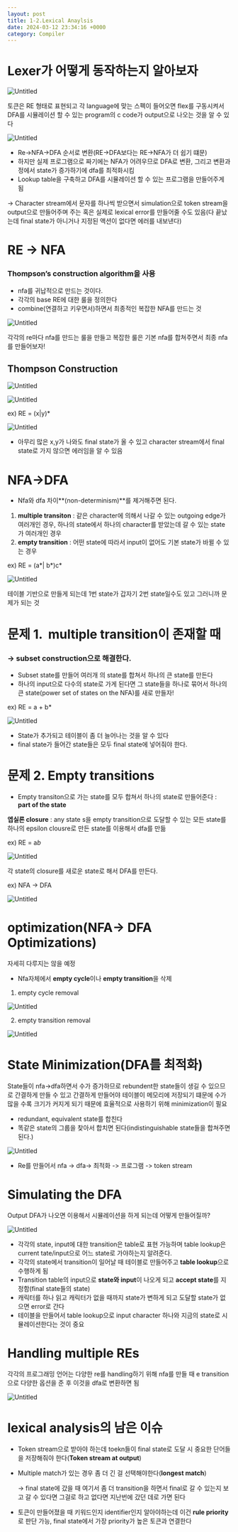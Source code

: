 ```yaml
---
layout: post
title: 1-2.Lexical Anaylsis
date: 2024-03-12 23:34:16 +0000
category: Compiler
---
```


# Lexer가 어떻게 동작하는지 알아보자

![Untitled](/assets/2024-03-12-1-2-Lexical-Anaylsis/Untitled.png)

 토큰은 RE 형태로 표현되고 각 language에 맞는 스펙이 들어오면 flex를 구동시켜서 DFA를 시뮬레이션 할 수 있는 program의 c code가 output으로 나오는 것을 알 수 있다

![Untitled](/assets/2024-03-12-1-2-Lexical-Anaylsis/Untitled%201.png)

- Re->NFA->DFA 순서로 변환(RE->DFA보다는 RE->NFA가 더 쉽기 떄문)
- 하지만 실제 프로그램으로 짜기에는 NFA가 어려우므로 DFA로 변환, 그리고 변환과정에서 state가 증가하기에 dfa를 최적화시킴
- Lookup table을 구축하고 DFA를 시뮬레이션 할 수 있는 프로그램을 만들어주게 됨

→ Character stream에서 문자를 하나씩 받으면서 simulation으로 token stream을 output으로 만들어주며 주는 혹은 실제로 lexical error를 만들어줄 수도 있음(다 끝났는데 final state가 아니거나 지정된 액션이 없다면 에러를 내보낸다)

# RE -> NFA

### **Thompson’s construction algorithm**을 사용

- nfa를 귀납적으로 만드는 것이다.
- 각각의 base RE에 대한 룰을 정의한다
- combine(연결하고 키우면서)하면서 최종적인 복잡한 NFA를 만드는 것

![Untitled](/assets/2024-03-12-1-2-Lexical-Anaylsis/Untitled%202.png)

각각의 re마다 nfa를 만드는 룰을 만들고 복잡한 룰은 기본 nfa를 합쳐주면서 최종 nfa를 만들어보자!

## Thompson Construction

![Untitled](/assets/2024-03-12-1-2-Lexical-Anaylsis/Untitled%203.png)

![Untitled](/assets/2024-03-12-1-2-Lexical-Anaylsis/Untitled%204.png)

ex) RE = (x|y)*

![Untitled](/assets/2024-03-12-1-2-Lexical-Anaylsis/Untitled%205.png)

- 아무리 많은 x,y가 나와도 final state가 올 수 있고 character stream에서 final state로 가지 않으면 에러임을 알 수 있음

# NFA->DFA

- Nfa와 dfa 차이**(non-determinism)**를 제거해주면 된다.
1.  **multiple transiton** : 같은 character에 의해서 나갈 수 있는 outgoing edge가 여러개인 경우, 하나의 state에서 하나의 character를 받았는데 갈 수 있는 state가 여러개인 경우
2. **empty transition** : 어떤 state에 따라서 input이 없어도 기본 state가 바뀔 수 있는 경우

ex) RE = (a*| b*)c*

![Untitled](/assets/2024-03-12-1-2-Lexical-Anaylsis/Untitled%206.png)

테이블 기반으로 만들게 되는데 1번 state가 갑자기 2번 state일수도 있고 그러니까 문제가 되는 것

# 문제 1.  multiple transition이 존재할 때

### → subset construction으로 해결한다.

- Subset state를 만들어 여러개 의 state를 합쳐서 하나의 큰 state를 만든다
- 하나의 input으로 다수의 state로 가게 된다면 그 state들을 하나로 묶어서 하나의 큰 state(power set of states on the NFA)를 새로 만들자!

ex) RE = a + b*

![Untitled](/assets/2024-03-12-1-2-Lexical-Anaylsis/Untitled%207.png)

- State가 추가되고 테이블이 좀 더 늘어나는 것을 알 수 있다
- final state가 들어간 state들은 모두 final state에 넣어줘야 한다.

# 문제 2. Empty transitions

- Empty transiton으로 가는 state를 모두 합쳐서 하나의 state로 만들어준다 : **part of the state**

**엡실론 closure** : any state s을 empty transition으로 도달할 수 있는 모든 state를 하나의 epsilon clousre로 만든 state를 이용해서 dfa를 만듦

ex) RE = a*b*

![Untitled](/assets/2024-03-12-1-2-Lexical-Anaylsis/Untitled%208.png)

각 state의 closure를 새로운 state로 해서 DFA를 만든다.

ex) NFA → DFA

![Untitled](/assets/2024-03-12-1-2-Lexical-Anaylsis/Untitled%209.png)

# optimization(NFA→ DFA Optimizations)

자세히 다루지는 않을 예정

- Nfa자체에서 **empty cycle**이나 **empty transition**을 삭제

1) empty cycle  removal

![Untitled](/assets/2024-03-12-1-2-Lexical-Anaylsis/Untitled%2010.png)

2) empty transition removal

![Untitled](/assets/2024-03-12-1-2-Lexical-Anaylsis/Untitled%2011.png)

# State Minimization(DFA를 최적화)

State들이 nfa->dfa하면서 수가 증가하므로 rebundent한 state들이 생길 수 있으므로 간결하게 만들 수 있고 간결하게 만들어야 테이블이 메모리에 저장되기 떄문에 수가 많을 수록 크기가 커지게 되기 때문에 효율적으로 사용하기 위해 minimization이 필요

- redundant, equivalent state를 합친다
- 똑같은 state의 그룹을 찾아서 합치면 된다(indistinguishable state들을 합쳐주면 된다.)

![Untitled](/assets/2024-03-12-1-2-Lexical-Anaylsis/Untitled%2012.png)

- Re를 만들어서 nfa -> dfa-> 최적화 -> 프로그램 -> token stream

# Simulating the DFA

Output DFA가 나오면 이용해서 시뮬레이션을 하게 되는데 어떻게 만들어질까?

![Untitled](/assets/2024-03-12-1-2-Lexical-Anaylsis/Untitled%2013.png)

- 각각의 state, input에 대한 transition은 table로 표현 가능하며 table lookup은 current tate/input으로 어느 state로 가야하는지 알려준다.
- 각각의 state에서 transition이 일어날 때 테이블로 만들어주고 **table lookup**으로 수행하게 됨
- Transition table의 input으로 **state와 input**이 나오게 되고 **accept state**를 지정함(final state들의 state)
- 캐릭터를 하나 읽고 캐릭터가 없을 때까지 state가 변하게 되고 도달할 state가 없으면 error로 간다
- 테이블을 만들어서 table lookup으로 input character 하나와 지금의 state로 시뮬레이션한다는 것이 중요

# Handling multiple REs

각각의 프로그래밍 언어는 다양한 re를 handling하기 위해 nfa를 만들 때 e transition으로 다양한 옵션을 준 후 이것을 dfa로 변환하면 됨

![Untitled](/assets/2024-03-12-1-2-Lexical-Anaylsis/Untitled%2014.png)

# lexical analysis의 남은 이슈

- Token stream으로 받아야 하는데 toekn들이 final state로 도달 시 중요한 단어들을 저장해줘야 한다(**Token stream at output**)
- Multiple match가 있는 경우 좀 더 긴 걸 선택해야한다(**longest match**)
    
    →  final state에 갔을 때 여기서 좀 더 transition을 하면서 final로 갈 수 있는지 보고 갈 수 있다면 그걸로 하고 없다면 지난번에 갔던 데로 가면 된다
    
- 토큰이 만들어졌을 때 키워드인지 identifier인지 알아야하는데 이건 **rule priority**로 판단 가능, final state에서 가장 priority가 높은 토큰과 연결한다